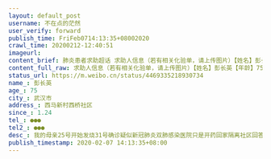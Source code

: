 ```yaml
---
layout: default_post
username: 不在点的茫然
user_verify: forward
publish_time: FriFeb0714:13:35+08002020
crawl_time: 20200212-12:40:51
imageurl: 
content_brief: 肺炎患者求助超话 求助人信息（若有相关化验单，请上传图片）【姓名】彭长英【年龄】75【所在城市】武汉市【所在小区、社区】西马新村西桥社区【患病时间】1.24【联系方式】●●●【其他紧急联系人】●●●【病情描述】 我的母亲25号开始发烧 31号确诊疑似新冠肺炎 双肺感染 医 ...全文
content_full_raw: 求助人信息（若有相关化验单，请上传图片）【姓名】彭长英【年龄】75【所在城市】武汉市【所在小区、社区】西马新村西桥社区【患病时间】1.24【联系方式】●●●【其他紧急联系人】●●●【病情描述】我的母亲25号开始发烧31号确诊疑似新冠肺炎双肺感染医院只是开药回家隔离社区回答永远都是等核酸检测3天没有消息老人还有高血压糖尿病脑梗塞现在水都喝不下只剩下喘气家中还有一个无知固执的老人睡在客厅根本谈不上隔离老人毕竟年纪大什么意外都会出现不想让她这样等死在这里祈求一丝希望拜托了谢谢🙏
status_url: https://m.weibo.cn/status/4469335218930734
name_: 彭长英
age_: 75
city_: 武汉市
address_: 西马新村西桥社区
since_: 1.24
tel_: ●●●
tel2_: ●●●
desc_: 我的母亲25号开始发烧31号确诊疑似新冠肺炎双肺感染医院只是开药回家隔离社区回答永远都是等核酸检测3天没有消息老人还有高血压糖尿病脑梗塞现在水都喝不下只剩下喘气家中还有一个无知固执的老人睡在客厅根本谈不上隔离老人毕竟年纪大什么意外都会出现不想让她这样等死在这里祈求一丝希望拜托了谢谢🙏
publish_timestamp: 2020-02-07 14:13:35+08:00
---
```

